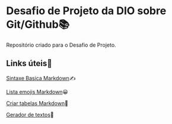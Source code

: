 # Desafio de Projeto da DIO sobre Git/Github📚
Repositório criado para o Desafio de Projeto.

## Links úteis🔗
[Sintaxe Basica Markdown](https://www.markdownguide.org/)✍️

[Lista emojis Markdown](https://emojipedia.org/)😀

[Criar tabelas Markdown](https://www.tablesgenerator.com/markdown_tables)🧮

[Gerador de textos](https://lipsum.com/feed/html)📜
